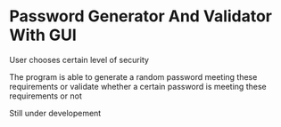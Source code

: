 # Password Generator And Validator With GUI
User chooses certain level of security

The program is able to generate a random password meeting these requirements or validate whether a certain password is meeting these requirements or not

Still under developement
